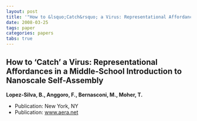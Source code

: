 ```yaml
---
layout: post
title: '"How to &lsquo;Catch&rsquo; a Virus: Representational Affordances in a Middle-School Introduction to Nanoscale Self-Assembly"'
date: 2008-03-25
tags: paper
categories: papers
tabs: true
---
```


## How to &lsquo;Catch&rsquo; a Virus: Representational Affordances in a Middle-School Introduction to Nanoscale Self-Assembly
**Lopez-Silva, B., Anggoro, F., Bernasconi, M., Moher, T.**
- Publication: New York, NY
- Publication: www.aera.net
